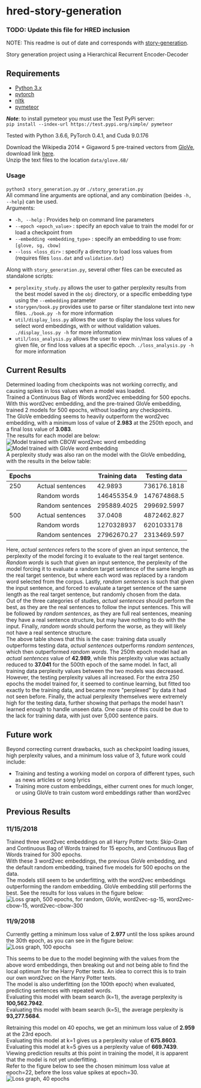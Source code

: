 # hred-story-generation

### TODO: Update this file for HRED inclusion
NOTE: This readme is out of date and corresponds with [story-generation](https://github.com/zembrodt/story-generation).

Story generation project using a Hierarchical Recurrent Encoder-Decoder

## Requirements

- [Python 3.x](https://www.python.org/downloads/)
- [pytorch](https://pytorch.org/)
- [nltk](https://www.nltk.org/)
- [pymeteor](https://github.com/zembrodt/pymeteor)

***Note***: to install pymeteor you must use the Test PyPi server:<br/>
`pip install --index-url https://test.pypi.org/simple/ pymeteor`

Tested with Python 3.6.6, PyTorch 0.4.1, and Cuda 9.0.176

Download the Wikipedia 2014 + Gigaword 5 pre-trained vectors from [GloVe](https://nlp.stanford.edu/projects/glove/), download link [here](http://nlp.stanford.edu/data/glove.6B.zip).<br/>
Unzip the text files to the location `data/glove.6B/`

### Usage

`python3 story_generation.py` or `./story_generation.py`<br/>
All command line arguments are optional, and any combination (beides `-h, --help`) can be used.<br/>
Arguments:

- `-h, --help` : Provides help on command line parameters
- `--epoch <epoch_value>` : specify an epoch value to train the model for or load a checkpoint from
- `--embedding <embedding_type>` : specify an embedding to use from: `[glove, sg, cbow]`
- `--loss <loss_dir>` : specify a directory to load loss values from (requires files `loss.dat` and `validation.dat`)

Along with `story_generation.py`, several other files can be executed as standalone scripts:

- `perplexity_study.py` allows the user to gather perplexity results from the best model saved in the `obj` directory, or a specific embedding type using the `--embedding` parameter
- `storygen/book.py` provides use to parse or filter standalone text into new files. `./book.py -h` for more information
- `util/display_loss.py` allows the user to display the loss values for select word embeddings, with or without validation values. `./display_loss.py -h` for more information
- `util/loss_analysis.py` allows the user to view min/max loss values of a given file, or find loss values at a specific epoch. `./loss_analysis.py -h` for more information

## Current Results

Determined loading from checkpoints was not working correctly, and causing spikes in loss values when a model was loaded.<br/>
Trained a Continuous Bag of Words word2vec embedding for 500 epochs. With this word2vec embedding, and the pre-trained GloVe embedding, trained 2 models for 500 epochs, without loading any checkpoints.<br/>
The GloVe embedding seems to heavily outperform the word2vec embedding, with a minimum loss of value of **2.983** at the 250th epoch, and a final loss value of **3.083**.<br/>
The results for each model are below:<br/>
<img src="https://i.imgur.com/4d6hhTp.png" alt="Model trained with CBOW word2vec word embedding" /><br/>
<img src="https://i.imgur.com/C3lChph.png" alt="Model trained with GloVe word embedding" /><br/>
A perplexity study was also ran on the model with the GloVe embedding, with the results in the below table:<br/>

| Epochs |                  | Training data | Testing data |
|--------|------------------|---------------|--------------|
| 250    | Actual sentences | 42.9893       | 736176.1818  |
|        | Random words     | 146455354.9   | 147674868.5  |
|        | Random sentences | 295889.4025   | 299692.5997  |
| 500    | Actual sentences | 37.0408       | 4872462.827  |
|        | Random words     | 1270328937    | 6201033178   |
|        | Random sentences | 27962670.27   | 2313469.597  |

Here, <em>actual sentences</em> refers to the score of given an input sentence, the perplexity of the model forcing it to evaluate to the real target sentence. <em>Random words</em> is such that given an input sentence, the perplexity of the model forcing it to evaluate a random target sentence of the same length as the real target sentence, but where each word was replaced by a random word selected from the corpus. Lastly, <em>random sentences</em> is such that given the input sentence, and forced to evaluate a target sentence of the same length as the real target sentence, but randomly chosen from the data.<br/>
Out of the three categories of studies, <em>actual sentences</em> should perform the best, as they are the real sentences to follow the input sentences. This will be followed by <em>random sentences</em>, as they are full real sentences, meaning they have a real sentence structure, but may have nothing to do with the input. Finally, <em>random words</em> should perform the worse, as they will likely not have a real sentence structure. <br/>
The above table shows that this is the case: training data usually outperforms testing data, <em>actual sentences</em> outperforms <em>random sentences</em>, which then outperformed <em>random words</em>. The 250th epoch model had an <em>actual sentences</em> value of **42.989**, while this perplexity value was actually reduced to **37.041** for the 500th epoch of the same model. In fact, all training data perplexity values between the two models was decreased. However, the testing perplexity values all increased. For the extra 250 epochs the model trained for, it seemed to continue learning, but fitted too exactly to the training data, and became more "perplexed" by data it had not seen before. Finally, the actual perplexity themselves were extremely high for the testing data, further showing that perhaps the model hasn't learned enough to handle unseen data. One cause of this could be due to the lack for training data, with just over 5,000 sentence pairs. 

## Future work

Beyond correcting current drawbacks, such as checkpoint loading issues, high perplexity values, and a minimum loss value of 3, future work could include:

- Training and testing a working model on corpora of different types, such as news articles or song lyrics
- Training more custom embeddings, either current ones for much longer, or using GloVe to train custom word embeddings rather than word2vec

## Previous Results

### 11/15/2018

Trained three word2vec embeddings on all Harry Potter texts: Skip-Gram and Continuous Bag of Words trained for 15 epochs, and Continuous Bag of Words trained for 300 epochs.<br/>
With these 3 word2vec embeddings, the previous GloVe embedding, and the default random embedding, trained five models for 500 epochs on the data.<br/>
The models still seem to be underfitting, with the word2vec embeddings outperforming the random embedding. GloVe embedding still performs the best. See the results for loss values in the figure below:<br/>
<img src="https://i.imgur.com/YZZjo1f.png" alt="Loss graph, 500 epochs, for random, GloVe, word2vec-sg-15, word2vec-cbow-15, word2vec-cbow-300" />

### 11/9/2018

Currently getting a minimum loss value of **2.977** until the loss spikes around the 30th epoch, as you can see in the figure below:<br/>
<img src="https://i.imgur.com/QyFyXIT.png" alt="Loss graph, 100 epochs" />

This seems to be due to the model beginning with the values from the above word embeddings, then breaking out and not being able to find the local optimum for the Harry Potter texts. An idea to correct this is to train our own word2vec on the Harry Potter texts.<br />
The model is also underfitting (on the 100th epoch) when evaluated, predicting sentences with repeated words.<br/>
Evaluating this model with beam search (k=1), the average perplexity is **100,562.7942**.<br/>
Evaluating this model with beam search (k=5), the average perplexity is **93,277.5684**.

Retraining this model on 40 epochs, we get an minimum loss value of **2.959** at the 23rd epoch.<br/>
Evaluating this model at k=1 gives us a perplexity value of **675.8603**.<br/>
Evaluating this model at k=5 gives us a perplexity value of **669.7439**.<br/>
Viewing prediction results at this point in training the model, it is apparent that the model is not yet underfitting.<br/>
Refer to the figure below to see the chosen minimum loss value at epoch=22, before the loss value spikes at epoch=30.<br/>
<img src="https://i.imgur.com/NhScaLG.png" alt="Loss graph, 40 epochs" />
